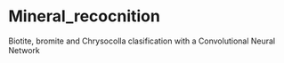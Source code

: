 # Mineral_recocnition
Biotite, bromite and Chrysocolla clasification with a Convolutional Neural Network
